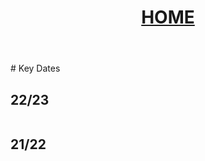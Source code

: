 <header style="text-align: center;">
<h1><a href="https://mattythehacker.github.io/FirstYearCSResources/"><b>HOME</b></a></h1>
</header>
# Key Dates


<h2 id="itsaheadernotafuckingtableyoustupidcunt2223">22/23</h2>

<table id="2223" style="text-align:center;margin-left:auto;margin-right:auto;"></table>



<h2 id="itsaheadernotafuckingtableyoustupidcunt2122">21/22</h2>

<table id="2122" style="text-align:center;margin-left:auto;margin-right:auto;"></table>


<script src="js/dates.js"></script>